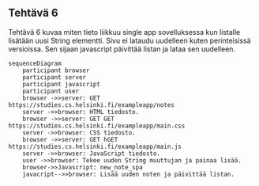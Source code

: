 ## Tehtävä 6

Tehtävä 6 kuvaa miten tieto liikkuu single app sovelluksessa kun listalle lisätään uusi String elementti. Sivu ei lataudu uudelleen
kuten perinteisissä versioissa. Sen sijaan javascript päivittää listan ja lataa sen uudelleen.

```mermaid
sequenceDiagram
    participant browser
    participant server
    participant javascript
    participant user
    browser ->>server: GET https://studies.cs.helsinki.fi/exampleapp/notes
    server ->>browser: HTML tiedosto.
    browser ->>server: GET GET https://studies.cs.helsinki.fi/exampleapp/main.css
    server ->>browser: CSS tiedosto.
    browser ->>server: GET hGET https://studies.cs.helsinki.fi/exampleapp/main.js
    server ->>browser: JavaScript tiedosto.
    user ->>browser: Tekee uuden String muuttujan ja painaa lisää.
    browser->>Javascript: new_note_spa
    javacript-->>browser: Lisää uuden noten ja päivittää listan.
```
